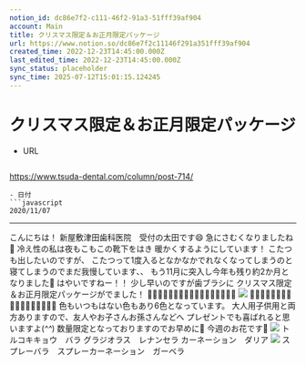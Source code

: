 ```yaml
---
notion_id: dc86e7f2-c111-46f2-91a3-51fff39af904
account: Main
title: クリスマス限定＆お正月限定パッケージ
url: https://www.notion.so/dc86e7f2c11146f291a351fff39af904
created_time: 2022-12-23T14:45:00.000Z
last_edited_time: 2022-12-23T14:45:00.000Z
sync_status: placeholder
sync_time: 2025-07-12T15:01:15.124245
---
```

# クリスマス限定＆お正月限定パッケージ

- URL
  ```javascript
https://www.tsuda-dental.com/column/post-714/
  ```
- 日付
  ```javascript
2020/11/07
  ```
---
こんにちは！
新屋敷津田歯科医院　受付の太田です😄
急にさむくなりましたね🥶
冷え性の私は夜もこもこの靴下をはき
暖かくするようにしています！
こたつも出したいのですが、
こたつって1度入るとなかなかでれなくなってしまうのと
寝てしまうのでまだ我慢しています、、
もう11月に突入し今年も残り約2か月となりました🌟
はやいですねー！！
少し早いのですが歯ブラシに
クリスマス限定＆お正月限定パッケージがでました！
🎄🌟🎍🌟🎄🌟🎍🎇🎁🌟🎄🌟🎍🌟🎄🌟🎍
![](https://www.tsuda-dental.com/column/_data/contribute/images/714_1_18.jpg)
🎄🌟🎍🌟🎄🌟🎍🎇🎁🌟🎄🌟🎍🌟🎄🌟🎍
色もいつもはない色もあり6色となっています。
大人用子供用と両方ありますので、友人やお子さんお孫さんなどへ
プレゼントでも喜ばれると思いますよ(*^^*)
数量限定となっておりますのでお早めに🥰
今週のお花です🌷
![](https://www.tsuda-dental.com/column/_data/contribute/images/714_1_19.jpeg)
トルコキキョウ　バラ
グラジオラス　レナンセラ
カーネーション　ダリア
![](https://www.tsuda-dental.com/column/_data/contribute/images/714_1_20.jpeg)
スプレーバラ　スプレーカーネーション　ガーベラ